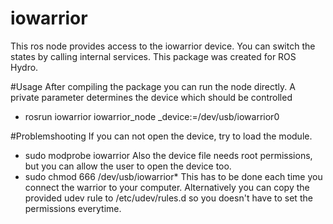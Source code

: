 iowarrior
=========
This ros node provides access to the iowarrior device.
You can switch the states by calling internal services.
This package was created for ROS Hydro.

#Usage
After compiling the package you can run the node directly. 
A private parameter determines the device which should be controlled
* rosrun iowarrior iowarrior_node _device:=/dev/usb/iowarrior0

#Problemshooting
If you can not open the device, try to load the module.
* sudo modprobe iowarrior
Also the device file needs root permissions, but you can allow the user to open
the device too.
* sudo chmod 666 /dev/usb/iowarrior*
This has to be done each time you connect the warrior to your computer.
Alternatively you can copy the provided udev rule to /etc/udev/rules.d so you 
doesn't have to set the permissions everytime.

